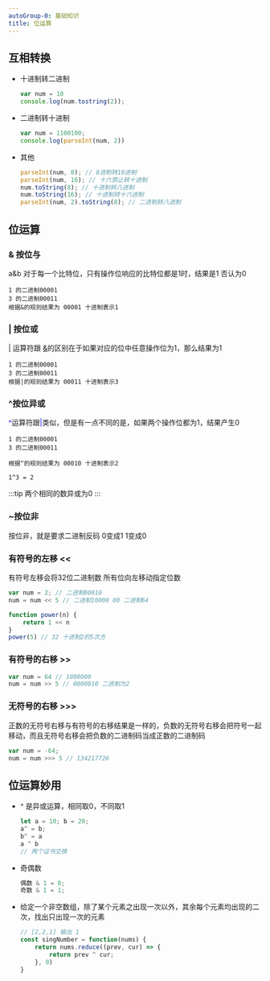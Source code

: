 ```yaml
---
autoGroup-0: 基础知识
title: 位运算
---
```

## 互相转换
- 十进制转二进制
    ```javascript
    var num = 10
    console.log(num.tostring(2));
    ```
- 二进制转十进制
    ```javascript
    var num = 1100100;
    console.log(parseInt(num, 2))
    ```
- 其他
    ```javascript
    parseInt(num, 8); // 8进制转10进制
    parseInt(num, 16); // 十六禁止转十进制
    num.toString(8); // 十进制转八进制
    num.toString(16); // 十进制转十六进制
    parseInt(num, 2).toString(8); // 二进制转八进制
    ```
## 位运算
### & 按位与
a&b 对于每一个比特位，只有操作位响应的比特位都是1时，结果是1 否认为0
```
1 的二进制00001
3 的二进制00011
根据&的规则结果为 00001 十进制表示1
```
### | 按位或
<u>|</u> 运算符跟 <u>&</u>的区别在于如果对应的位中任意操作位为1，那么结果为1
```
1 的二进制00001
3 的二进制00011
根据|的规则结果为 00011 十进制表示3
```

### ^按位异或

<span style="color: blue">^</span>运算符跟<span style="color: blue">|</span>类似，但是有一点不同的是，如果两个操作位都为1，结果产生0

```
1 的二进制00001
3 的二进制00011

根据^的规则结果为 00010 十进制表示2

1^3 = 2
```
:::tip
两个相同的数异或为0
:::

### ~按位非
按位非，就是要求二进制反码 0变成1 1变成0

### 有符号的左移 <<
有符号左移会将32位二进制数 所有位向左移动指定位数
```javascript
var num = 2; // 二进制00010
num = num << 5 // 二进制10000 00 二进制64

function power(n) {
    return 1 << n
}
power(5) // 32 十进制2的5次方
```

### 有符号的右移 >>
```javascript
var num = 64 // 1000000
num = num >> 5 // 0000010 二进制为2
```

### 无符号的右移 >>>
正数的无符号右移与有符号的右移结果是一样的，负数的无符号右移会把符号一起移动，而且无符号右移会把负数的二进制码当成正数的二进制码
```javascript
var num = -64;
num = num >>> 5 // 134217726
```

## 位运算妙用
- ^ 是异或运算，相同取0，不同取1
    ```javascript
    let a = 10; b = 20;
    a^ = b;
    b^ = a 
    a ^ b 
    // 两个证书交换
    ```
- 奇偶数

    ```javascript
    偶数 & 1 = 0;
    奇数 & 1 = 1;
    ```
- 给定一个非空数组，除了某个元素之出现一次以外，其余每个元素均出现的二次，找出只出现一次的元素

    ```javascript
    // [2,2,1] 输出 1
    const singNumber = function(nums) {
        return nums.reduce((prev, cur) => {
            return prev ^ cur;
        }, 0)
    }
    ```

